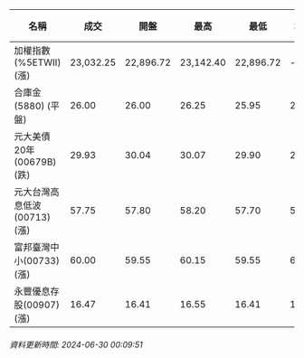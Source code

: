 | 名稱 | 成交 | 開盤 | 最高 | 最低 | 均價 | 成交金額(億) | 昨收 | 漲跌幅 | 漲跌 | 總量 | 昨量 | 振幅 |
| -------- | -------- | -------- | -------- |-------- | -------- | -------- |-------- |-------- |-------- | -------- | -------- |-------- |
|加權指數(%5ETWII) (漲)|23,032.25|22,896.72|23,142.40|22,896.72|-|4,359.06|22,905.98|0.55%|126.27|9,073,989|0|1.07%|
|合庫金(5880) (平盤)|26.00|26.00|26.25|25.95|26.07|2.59|26.00|0.00%|0.00|9,947|9,233|1.15%|
|元大美債20年(00679B) (跌)|29.93|30.04|30.07|29.90|29.95|16.71|29.94|0.03%|0.01|55,800|67,572|0.57%|
|元大台灣高息低波(00713) (漲)|57.75|57.80|58.20|57.70|57.88|8.23|57.70|0.09%|0.05|14,222|16,429|0.87%|
|富邦臺灣中小(00733) (漲)|60.00|59.55|60.15|59.55|60.00|0.740|59.55|0.76%|0.45|1,234|1,266|1.01%|
|永豐優息存股(00907) (漲)|16.47|16.41|16.55|16.41|16.50|0.323|16.41|0.37%|0.06|1,960|2,254|0.85%|
###### 資料更新時間: 2024-06-30 00:09:51